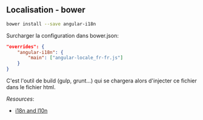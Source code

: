 ## Localisation - bower

``` bash
bower install --save angular-i18n

```

Surcharger la configuration dans bower.json:

``` json
"overrides": {
    "angular-i18n": {
        "main": ["angular-locale_fr-fr.js"]
    }
}

```
C'est l'outil de build (gulp, grunt...) qui se chargera alors d'injecter ce fichier dans le fichier html.

 
*Resources*: 

* [i18n and l10n](https://code.angularjs.org/1.4.7/docs/guide/i18n)
